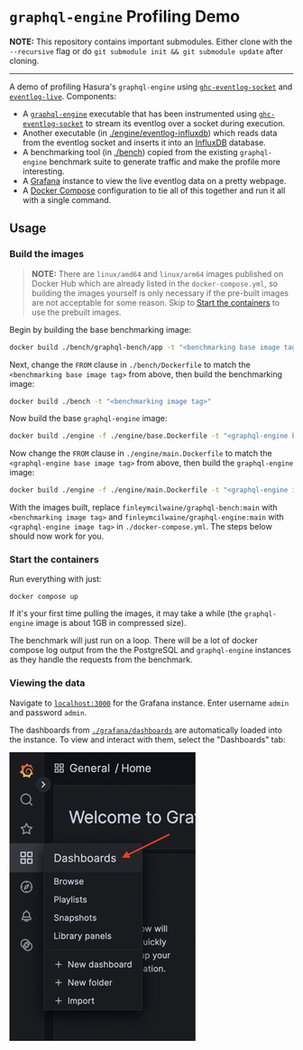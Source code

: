 # `graphql-engine` Profiling Demo

**NOTE:** This repository contains important submodules. Either clone with the
`--recursive` flag or do `git submodule init && git submodule update` after
cloning.

<hr>

A demo of profiling Hasura's `graphql-engine` using
[`ghc-eventlog-socket`](https://github.com/bgamari/ghc-eventlog-socket) and
[`eventlog-live`](https://github.com/mpickering/eventlog-live). Components:
- A [`graphql-engine`](https://github.com/hasura/graphql-engine) executable that
  has been instrumented using
  [`ghc-eventlog-socket`](https://github.com/bgamari/ghc-eventlog-socket) to
  stream its eventlog over a socket during execution.
- Another executable (in
  [./engine/eventlog-influxdb](./engine/eventlog-influxdb/)) which reads data
  from the eventlog socket and inserts it into an
  [InfluxDB](https://github.com/influxdata/influxdb) database.
- A benchmarking tool (in [./bench](./bench)) copied from the existing
  `graphql-engine` benchmark suite to generate traffic and make the profile more
  interesting.
- A [Grafana](https://github.com/grafana/grafana) instance to view the live
  eventlog data on a pretty webpage.
- A [Docker Compose](https://docs.docker.com/compose/) configuration to tie all
  of this together and run it all with a single command.

## Usage

### Build the images

> **NOTE:** There are `linux/amd64` and `linux/arm64` images published on Docker
> Hub which are already listed in the `docker-compose.yml`, so building the
> images yourself is only necessary if the pre-built images are not acceptable
> for some reason. Skip to [Start the containers](#start-the-containers) to use
> the prebuilt images.

Begin by building the base benchmarking image:
```bash
docker build ./bench/graphql-bench/app -t "<benchmarking base image tag>"
```

Next, change the `FROM` clause in `./bench/Dockerfile` to match the
`<benchmarking base image tag>` from above, then build the benchmarking image:
```bash
docker build ./bench -t "<benchmarking image tag>"
```

Now build the base `graphql-engine` image:
```bash
docker build ./engine -f ./engine/base.Dockerfile -t "<graphql-engine base image tag>"
```

Now change the `FROM` clause in `./engine/main.Dockerfile` to match the
`<graphql-engine base image tag>` from above, then build the `graphql-engine`
image:
```bash
docker build ./engine -f ./engine/main.Dockerfile -t "<graphql-engine image tag>"
```

With the images built, replace `finleymcilwaine/graphql-bench:main` with
`<benchmarking image tag>` and `finleymcilwaine/graphql-engine:main` with
`<graphql-engine image tag>` in `./docker-compose.yml`. The steps below should
now work for you.

### Start the containers

Run everything with just:
```
docker compose up
```

If it's your first time pulling the images, it may take a while (the
`graphql-engine` image is about 1GB in compressed size).

The benchmark will just run on a loop. There will be a lot of docker compose log
output from the the PostgreSQL and `graphql-engine` instances as they handle the
requests from the benchmark.

### Viewing the data

Navigate to [`localhost:3000`](http://localhost:3000) for the Grafana instance.
Enter username `admin` and password `admin`.

The dashboards from [`./grafana/dashboards`](./grafana/dashboards/) are
automatically loaded into the instance. To view and interact with them, select
the "Dashboards" tab:

![](./assets/dashboards.png)
